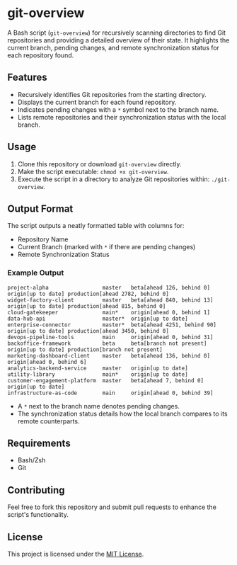 # git-overview

A Bash script (`git-overview`) for recursively scanning directories to find Git repositories and providing a detailed overview of their state. It highlights the current branch, pending changes, and remote synchronization status for each repository found.

## Features

- Recursively identifies Git repositories from the starting directory.
- Displays the current branch for each found repository.
- Indicates pending changes with a `*` symbol next to the branch name.
- Lists remote repositories and their synchronization status with the local branch.

## Usage

1. Clone this repository or download `git-overview` directly.
2. Make the script executable: `chmod +x git-overview`.
3. Execute the script in a directory to analyze Git repositories within: `./git-overview`.

## Output Format

The script outputs a neatly formatted table with columns for:

- Repository Name
- Current Branch (marked with `*` if there are pending changes)
- Remote Synchronization Status

### Example Output

```
project-alpha                 master   beta[ahead 126, behind 0] origin[up to date] production[ahead 2782, behind 0]
widget-factory-client         master   beta[ahead 840, behind 13] origin[up to date] production[ahead 815, behind 0]
cloud-gatekeeper              main*    origin[ahead 0, behind 1]
data-hub-api                  master*  origin[up to date]
enterprise-connector          master*  beta[ahead 4251, behind 90] origin[up to date] production[ahead 3450, behind 0]
devops-pipeline-tools         main     origin[ahead 0, behind 31]
backoffice-framework          beta     beta[branch not present] origin[up to date] production[branch not present]
marketing-dashboard-client    master   beta[ahead 136, behind 0] origin[ahead 0, behind 6]
analytics-backend-service     master   origin[up to date]
utility-library               main*    origin[up to date]
customer-engagement-platform  master   beta[ahead 7, behind 0] origin[up to date]
infrastructure-as-code        main     origin[ahead 0, behind 39]

```

- A `*` next to the branch name denotes pending changes.
- The synchronization status details how the local branch compares to its remote counterparts.

## Requirements

- Bash/Zsh
- Git

## Contributing

Feel free to fork this repository and submit pull requests to enhance the script's functionality.

## License

This project is licensed under the [MIT License](LICENSE).
